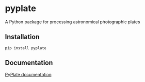 pyplate
=======

A Python package for processing astronomical photographic plates

## Installation

`pip install pyplate`

## Documentation

[PyPlate documentation](https://pyplate.readthedocs.io/)
